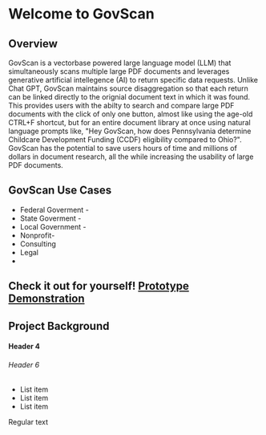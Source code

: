 # Welcome to GovScan
## Overview
GovScan is a vectorbase powered large language model (LLM) that simultaneously scans multiple large PDF documents and leverages generative artificial intellegence (AI) to return specific data requests. Unlike Chat GPT, GovScan maintains source disaggregation so that each return can be linked directly to the orignial document text in which it was found. This provides users with the abilty to search and compare large PDF documents with the click of only one button, almost like using the age-old CTRL+F shortcut, but for an entire document library at once using natural language prompts like, "Hey GovScan, how does Pennsylvania determine Childcare Development Funding (CCDF) eligibility compared to Ohio?". GovScan has the potential to save users hours of time and millions of dollars in document research, all the while increasing the usability of large PDF documents.

## GovScan Use Cases 
* Federal Goverment - 
* State Goverment -
* Local Government -
* Nonprofit-
* Consulting
* Legal
* 

## Check it out for yourself! <a href="https://youtu.be/xSBFVVNNgTY" target="_blank">Prototype Demonstration</a>

## Project Background
#### Header 4
###### Header 6

* List item
* List item
* List item

Regular text 
